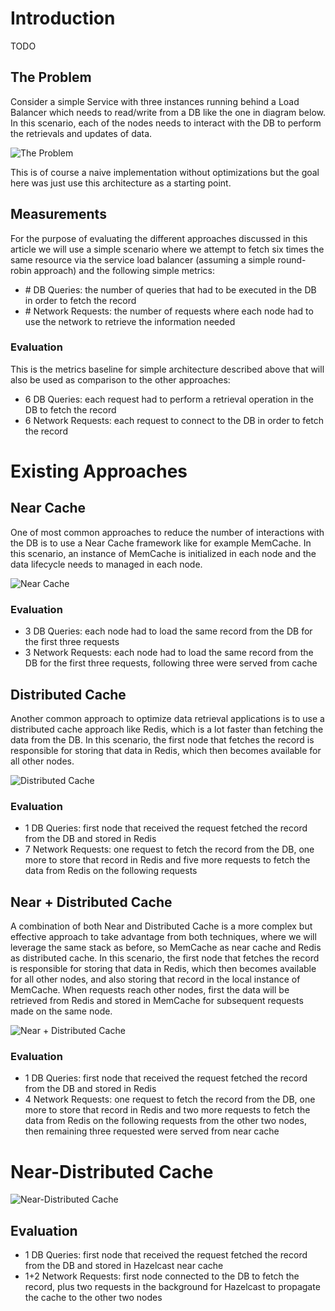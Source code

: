 # Introduction
TODO

## The Problem
Consider a simple Service with three instances running behind a Load Balancer which needs to read/write from a DB like the one in diagram below.
In this scenario, each of the nodes needs to interact with the DB to perform the retrievals and updates of data.

![The Problem](./images/NearDistributedCacheProblem.jpeg "The Problem")

This is of course a naive implementation without optimizations but the goal here was just use this architecture as a starting point.

## Measurements
For the purpose of evaluating the different approaches discussed in this article we will use a simple scenario where we attempt to fetch six times the same resource via the service load balancer (assuming a simple round-robin approach) and the following simple metrics:
* \# DB Queries: the number of queries that had to be executed in the DB in order to fetch the record
* \# Network Requests: the number of requests where each node had to use the network to retrieve the information needed

### Evaluation
This is the metrics baseline for simple architecture described above that will also be used as comparison to the other approaches:
* 6 DB Queries: each request had to perform a retrieval operation in the DB to fetch the record
* 6 Network Requests: each request to connect to the DB in order to fetch the record

# Existing Approaches

## Near Cache
One of most common approaches to reduce the number of interactions with the DB is to use a Near Cache framework like for example MemCache.
In this scenario, an instance of MemCache is initialized in each node and the data lifecycle needs to managed in each node.  

![Near Cache](./images/NearDistributedCacheMemCache.jpeg "Near Cache")

### Evaluation
* 3 DB Queries: each node had to load the same record from the DB for the first three requests
* 3 Network Requests: each node had to load the same record from the DB for the first three requests, following three were served from cache

## Distributed Cache
Another common approach to optimize data retrieval applications is to use a distributed cache approach like Redis, which is a lot faster than fetching the data from the DB.
In this scenario, the first node that fetches the record is responsible for storing that data in Redis, which then becomes available for all other nodes.

![Distributed Cache](./images/NearDistributedCacheRedis.jpeg "Distributed Cache")

### Evaluation
* 1 DB Queries: first node that received the request fetched the record from the DB and stored in Redis
* 7 Network Requests: one request to fetch the record from the DB, one more to store that record in Redis and five more requests to fetch the data from Redis on the following requests

## Near + Distributed Cache
A combination of both Near and Distributed Cache is a more complex but effective approach to take advantage from both techniques, where we will leverage the same stack as before, so MemCache as near cache and Redis as distributed cache.
In this scenario, the first node that fetches the record is responsible for storing that data in Redis, which then becomes available for all other nodes, and also storing that record in the local instance of MemCache. When requests reach other nodes, first the data will be retrieved from Redis and stored in MemCache for subsequent requests made on the same node. 

![Near + Distributed Cache](./images/NearDistributedCacheMemCacheAndRedis.jpeg "Near + Distributed Cache")

### Evaluation
* 1 DB Queries: first node that received the request fetched the record from the DB and stored in Redis
* 4 Network Requests: one request to fetch the record from the DB, one more to store that record in Redis and two more requests to fetch the data from Redis on the following requests from the other two nodes, then remaining three requested were served from near cache

# Near-Distributed Cache


![Near-Distributed Cache](./images/NearDistributedCacheHazelcast.jpeg "Near-Distributed Cache")

## Evaluation
* 1 DB Queries: first node that received the request fetched the record from the DB and stored in Hazelcast near cache
* 1+2 Network Requests: first node connected to the DB to fetch the record, plus two requests in the background for Hazelcast to propagate the cache to the other two nodes
